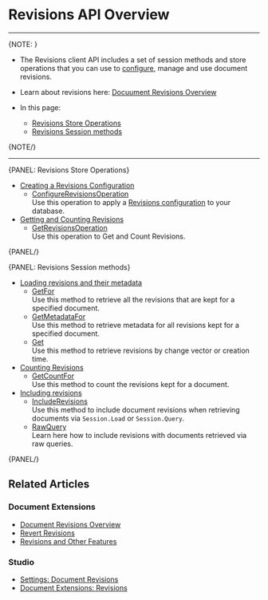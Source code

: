 # Revisions API Overview

---

{NOTE: }

* The Revisions client API includes a set of session methods and store operations 
  that you can use to [configure](../../../document-extensions/revisions/overview#revisions-configuration), 
  manage and use document revisions.  
* Learn about revisions here: [Docuument Revisions Overview](../../../document-extensions/revisions/overview)  

* In this page:  
  * [Revisions Store Operations](../../../document-extensions/revisions/client-api/overview#revisions-store-operations)  
  * [Revisions Session methods](../../../document-extensions/revisions/client-api/overview#revisions-session-methods)  

{NOTE/}

---

{PANEL: Revisions Store Operations}

* [Creating a Revisions Configuration](../../../document-extensions/revisions/client-api/operations/configure-revisions)  
   * [ConfigureRevisionsOperation](../../../document-extensions/revisions/client-api/operations/configure-revisions#section)  
     Use this operation to apply a 
     [Revisions configuration](../../../document-extensions/revisions/overview#revisions-configuration) 
     to your database.  
* [Getting and Counting Revisions](../../../document-extensions/revisions/client-api/operations/get-revisions)  
   * [GetRevisionsOperation](../../../document-extensions/revisions/client-api/operations/get-revisions#getrevisionsoperation)  
     Use this operation to Get and Count Revisions.  

{PANEL/}

{PANEL: Revisions Session methods}

* [Loading revisions and their metadata](../../../document-extensions/revisions/client-api/session/loading)  
   * [GetFor](../../../document-extensions/revisions/client-api/session/loading#getfor)  
     Use this method to retrieve all the revisions that are kept for a specified document.  
   * [GetMetadataFor](../../../document-extensions/revisions/client-api/session/loading#getmetadatafor)  
     Use this method to retrieve metadata for all revisions kept for a specified document.  
   * [Get](../../../document-extensions/revisions/client-api/session/loading#get)  
     Use this method to retrieve revisions by change vector or creation time.  
* [Counting Revisions](../../../document-extensions/revisions/client-api/session/counting)  
   * [GetCountFor](../../../document-extensions/revisions/client-api/session/counting#getcountfor)  
     Use this method to count the revisions kept for a document.  
* [Including revisions](../../../document-extensions/revisions/client-api/session/including)  
   * [IncludeRevisions](../../../document-extensions/revisions/client-api/session/including#section)  
     Use this method to include document revisions when retrieving documents via `Session.Load` or `Session.Query`.  
   * [RawQuery](../../../document-extensions/revisions/client-api/session/including#including-revisions-with-session.advanced.rawquery)  
     Learn here how to include revisions with documents retrieved via raw queries.  

{PANEL/}

## Related Articles

### Document Extensions

* [Document Revisions Overview](../../../document-extensions/revisions/overview)  
* [Revert Revisions](../../../document-extensions/revisions/revert-revisions)  
* [Revisions and Other Features](../../../document-extensions/revisions/revisions-and-other-features)  

### Studio

* [Settings: Document Revisions](../../../studio/database/settings/document-revisions)  
* [Document Extensions: Revisions](../../../studio/database/document-extensions/revisions)  
